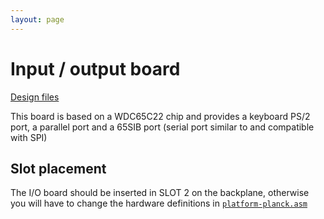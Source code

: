 ```yaml
---
layout: page
---
```


# Input / output board

[Design files](https://gitlab.com/planck-6502/planck-6502/-/tree/master/Hardware/io_board)

This board is based on a WDC65C22 chip and provides a keyboard PS/2 port, a parallel port and a 65SIB port (serial port similar to and compatible with SPI)


## Slot placement

The I/O board should be inserted in SLOT 2 on the backplane, otherwise you will have to change the hardware definitions in [`platform-planck.asm`](https://gitlab.com/planck-6502/planck-6502/-/blob/master/Software/forth/platform/platform-planck.asm#L109)
